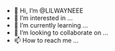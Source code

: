 - 👋 Hi, I’m @LILWAYNEEE
- 👀 I’m interested in ...
- 🌱 I’m currently learning ...
- 💞️ I’m looking to collaborate on ...
- 📫 How to reach me ...

<!---
LILWAYNEEE/LILWAYNEEE is a ✨ special ✨ repository because its `README.md` (this file) appears on your GitHub profile.
You can click the Preview link to take a look at your changes.
--->
